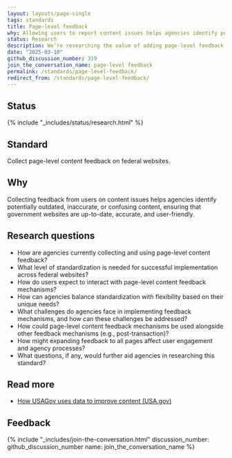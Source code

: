 ```yaml
---
layout: layouts/page-single
tags: standards
title: Page-level feedback
why: Allowing users to report content issues helps agencies identify potentially outdated, inaccurate, or unclear content, ensuring that government websites are accurate, user-friendly, and up-to-date.
status: Research
description: We're researching the value of adding page-level feedback to all .gov websites.
date: "2025-03-10"
github_discussion_number: 319
join_the_conversation_name: page-level feedback
permalink: /standards/page-level-feedback/
redirect_from: /standards/page-level-feedback/
---
```


## Status

{% include "_includes/status/research.html" %}

## Standard

Collect page-level content feedback on federal websites.

## Why

Collecting feedback from users on content issues helps agencies identify potentially outdated, inaccurate, or confusing content, ensuring that government websites are up-to-date, accurate, and user-friendly.

## Research questions

- How are agencies currently collecting and using page-level content feedback?
- What level of standardization is needed for successful implementation across federal websites?
- How do users expect to interact with page-level content feedback mechanisms?
- How can agencies balance standardization with flexibility based on their unique needs?
- What challenges do agencies face in implementing feedback mechanisms, and how can these challenges be addressed?
- How could page-level content feedback mechanisms be used alongside other feedback mechanisms (e.g., post-transaction)?
- How might expanding feedback to all pages affect user engagement and agency processes?
- What questions, if any, would further aid agencies in researching this standard?

## Read more

- [How USAGov uses data to improve content (USA.gov)](https://blog.usa.gov/how-usagov-uses-data-to-improve-content)

## Feedback

{% include "_includes/join-the-conversation.html" discussion_number: github_discussion_number name: join_the_conversation_name %}
